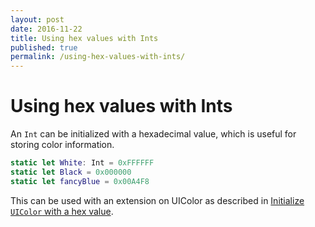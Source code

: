 ```yaml
---
layout: post
date: 2016-11-22
title: Using hex values with Ints
published: true
permalink: /using-hex-values-with-ints/
---
```


# Using hex values with Ints

An `Int` can be initialized with a hexadecimal value, which is useful for storing color information.

```swift
static let White: Int = 0xFFFFFF
static let Black = 0x000000
static let fancyBlue = 0x00A4F8
```

This can be used with an extension on UIColor as described in [Initialize `UIColor` with a hex value](https://swiftdailies.github.io/initialize-uicolor-with-a-hex-value/).